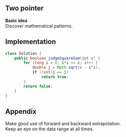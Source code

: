 **Two pointer**  
---
**Basic idea**  
Discover mathematical patterns.

Implementation
---
```java
class Solution {
    public boolean judgeSquareSum(int c) {
        for (long i = 0; i*i <= c; i++) {
            double j = Math.sqrt(c - i*i);
            if ((int)j == j)
                return true;
        }
        return false;
    }
}
```
**Appendix**
---
Make good use of forward and backward extrapolation.  
Keep an eye on the data range at all times.
